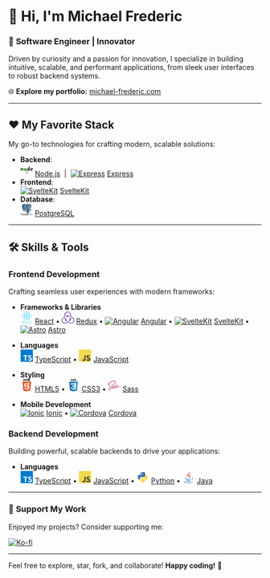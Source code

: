 # 👋 Hi, I'm **Michael Frederic**

### 🚀 **Software Engineer | Innovator**
Driven by curiosity and a passion for innovation, I specialize in building intuitive, scalable, and performant applications, from sleek user interfaces to robust backend systems.

🌐 **Explore my portfolio:** [michael-frederic.com](https://michael-frederic.com)

---

## ❤️ **My Favorite Stack**

My go-to technologies for crafting modern, scalable solutions:

- **Backend**:  
  [<img src="https://raw.githubusercontent.com/devicons/devicon/master/icons/nodejs/nodejs-original-wordmark.svg" alt="Node.js" width="25"/>](https://nodejs.org) [Node.js](https://nodejs.org) &nbsp;|&nbsp; [<img src="https://www.vectorlogo.zone/logos/expressjs/expressjs-icon.svg" alt="Express" width="25"/>](https://expressjs.com) [Express](https://expressjs.com)
- **Frontend**:  
  [<img src="https://upload.wikimedia.org/wikipedia/commons/1/1b/Svelte_Logo.svg" alt="SvelteKit" width="25"/>](https://kit.svelte.dev) [SvelteKit](https://kit.svelte.dev)
- **Database**:  
  [<img src="https://raw.githubusercontent.com/devicons/devicon/master/icons/postgresql/postgresql-original-wordmark.svg" alt="PostgreSQL" width="25"/>](https://www.postgresql.org) [PostgreSQL](https://www.postgresql.org)

---

## 🛠️ **Skills & Tools**

### **Frontend Development**

Crafting seamless user experiences with modern frameworks:

- **Frameworks & Libraries**  
  [<img src="https://raw.githubusercontent.com/devicons/devicon/master/icons/react/react-original-wordmark.svg" alt="React" width="25"/>](https://reactjs.org/) [React](https://reactjs.org/) • 
  [<img src="https://raw.githubusercontent.com/devicons/devicon/master/icons/redux/redux-original.svg" alt="Redux" width="25"/>](https://redux.js.org/) [Redux](https://redux.js.org/) • 
  [<img src="https://angular.io/assets/images/logos/angular/angular.svg" alt="Angular" width="25"/>](https://angular.io) [Angular](https://angular.io) • 
  [<img src="https://upload.wikimedia.org/wikipedia/commons/1/1b/Svelte_Logo.svg" alt="SvelteKit" width="25"/>](https://kit.svelte.dev) [SvelteKit](https://kit.svelte.dev) • 
  [<img src="https://astro.build/assets/press/astro-icon-light-gradient.svg" alt="Astro" width="25"/>](https://astro.build) [Astro](https://astro.build)

- **Languages**  
  [<img src="https://raw.githubusercontent.com/devicons/devicon/master/icons/typescript/typescript-original.svg" alt="TypeScript" width="25"/>](https://www.typescriptlang.org/) [TypeScript](https://www.typescriptlang.org/) • 
  [<img src="https://raw.githubusercontent.com/devicons/devicon/master/icons/javascript/javascript-original.svg" alt="JavaScript" width="25"/>](https://developer.mozilla.org/en-US/docs/Web/JavaScript) [JavaScript](https://developer.mozilla.org/en-US/docs/Web/JavaScript)

- **Styling**  
  [<img src="https://raw.githubusercontent.com/devicons/devicon/master/icons/html5/html5-original-wordmark.svg" alt="HTML5" width="25"/>](https://www.w3.org/html/) [HTML5](https://www.w3.org/html/) • 
  [<img src="https://raw.githubusercontent.com/devicons/devicon/master/icons/css3/css3-original-wordmark.svg" alt="CSS3" width="25"/>](https://www.w3schools.com/css/) [CSS3](https://www.w3schools.com/css/) • 
  [<img src="https://raw.githubusercontent.com/devicons/devicon/master/icons/sass/sass-original.svg" alt="Sass" width="25"/>](https://sass-lang.com) [Sass](https://sass-lang.com)

- **Mobile Development**  
  [<img src="https://upload.wikimedia.org/wikipedia/commons/d/d1/Ionic_Logo.svg" alt="Ionic" width="25"/>](https://ionicframework.com) [Ionic](https://ionicframework.com) • 
  [<img src="https://www.vectorlogo.zone/logos/apache_cordova/apache_cordova-icon.svg" alt="Cordova" width="25"/>](https://cordova.apache.org/) [Cordova](https://cordova.apache.org/)

### **Backend Development**

Building powerful, scalable backends to drive your applications:

- **Languages**  
  [<img src="https://raw.githubusercontent.com/devicons/devicon/master/icons/typescript/typescript-original.svg" alt="TypeScript" width="25"/>](https://www.typescriptlang.org/) [TypeScript](https://www.typescriptlang.org/) • 
  [<img src="https://raw.githubusercontent.com/devicons/devicon/master/icons/javascript/javascript-original.svg" alt="JavaScript" width="25"/>](https://developer.mozilla.org/en-US/docs/Web/JavaScript) [JavaScript](https://developer.mozilla.org/en-US/docs/Web/JavaScript) • 
  [<img src="https://raw.githubusercontent.com/devicons/devicon/master/icons/python/python-original.svg" alt="Python" width="25"/>](https://www.python.org/) [Python](https://www.python.org/) • 
  [<img src="https://raw.githubusercontent.com/devicons/devicon/master/icons/java/java-original.svg" alt="Java" width="25"/>](https://www.java.com) [Java](https://www.java.com)

---

### 🌟 **Support My Work**

Enjoyed my projects? Consider supporting me:

[![Ko-fi](https://cdn.ko-fi.com/cdn/kofi3.png?v=3)](https://ko-fi.com/L3L01PGZ3)

---

Feel free to explore, star, fork, and collaborate! **Happy coding!** 🚀
